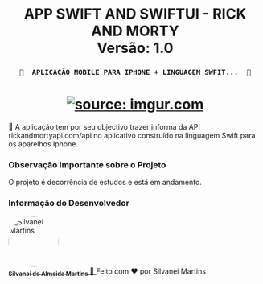 <h1 align="center">
   APP SWIFT AND SWIFTUI - RICK AND MORTY
    <br />
   Versão: 1.0
</h1>

<h3 align="center">

	🚧  APLICAÇÃO MOBILE PARA IPHONE + LINGUAGEM SWFIT...  🚧
</h3>

<h1 align="center">
    <a href="https://imgur.com/mII5qAm"><img src="https://i.imgur.com/mII5qAm.png" title="source: imgur.com" /></a>
    <br />
</h1>

🚀 A aplicação tem por seu objectivo trazer informa da API rickandmortyapi.com/api no aplicativo construído na linguagem Swift para os aparelhos Iphone.


### Observação Importante sobre o Projeto

O projeto é decorrência de estudos e está em andamento.

### Informação do Desenvolvedor

<a href="https://github.com/SilvaneiMartins">
    <img
        style="border-radius:50%"
        src="https://github.com/SilvaneiMartins.png"
        width="100px;"
        alt="Silvanei Martins"
    />
    <br />
    <sub>
        <b>Silvanei de Almeida Martins</b>
    </sub>
</a>
     <a href="https://github.com/SilvaneiMartins" title="Silvanei martins" >
    🚀
 </a>
Feito com ❤️ por Silvanei Martins
